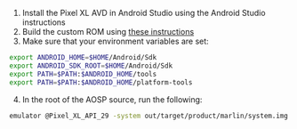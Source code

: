 1. Install the Pixel XL AVD in Android Studio using the Android Studio instructions
2. Build the custom ROM using [these instructions](https://github.com/ksefcovic/CYBR4580/blob/master/CompileEverything.md)
3. Make sure that your environment variables are set:
```bash
export ANDROID_HOME=$HOME/Android/Sdk
export ANDROID_SDK_ROOT=$HOME/Android/Sdk
export PATH=$PATH:$ANDROID_HOME/tools
export PATH=$PATH:$ANDROID_HOME/platform-tools
```
4. In the root of the AOSP source, run the following:
```bash
emulator @Pixel_XL_API_29 -system out/target/product/marlin/system.img -logcat *:v
```
